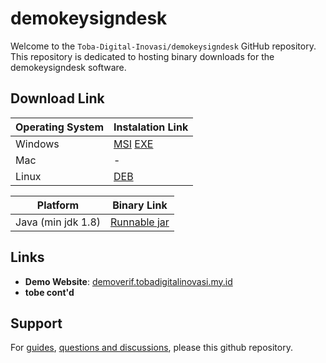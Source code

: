# demokeysigndesk
Welcome to the `Toba-Digital-Inovasi/demokeysigndesk` GitHub repository. This repository is dedicated to hosting binary downloads for the demokeysigndesk software.

## Download Link

| Operating System | Instalation Link                                      |
|------------------|------------------------------------------|
| Windows          | [MSI](https://github.com/Toba-Digital-Inovasi/demokeysigndesk/releases/download/24.04.03.0207/demokeysigndesk-1.0.msi) [EXE](https://github.com/Toba-Digital-Inovasi/demokeysigndesk/releases/download/24.04.03.0207/demokeysigndesk-1.0.exe) | 
| Mac              | - |
| Linux            | [DEB](https://github.com/Toba-Digital-Inovasi/demokeysigndesk/releases/download/24.04.03.0207/demokeysigndesk_1.0-1_amd64.deb) |

| Platform | Binary Link                                      |
|------------------|------------------------------------------|
| Java (min jdk 1.8) | [Runnable jar](https://github.com/Toba-Digital-Inovasi/demokeysigndesk/releases/download/24.04.03.0207/demokeysigndesk-1.0.jar) |

## Links

- **Demo Website**: [demoverif.tobadigitalinovasi.my.id](https://demoverif.tobadigitalinovasi.my.id/)
- **tobe cont'd**


## Support

For [guides](https://github.com/Toba-Digital-Inovasi/demokeysigndesk/wiki), [questions and discussions](https://github.com/Toba-Digital-Inovasi/demokeysigndesk/issues), please this github repository.
